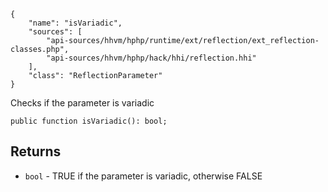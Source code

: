 ``` yamlmeta
{
    "name": "isVariadic",
    "sources": [
        "api-sources/hhvm/hphp/runtime/ext/reflection/ext_reflection-classes.php",
        "api-sources/hhvm/hphp/hack/hhi/reflection.hhi"
    ],
    "class": "ReflectionParameter"
}
```




Checks if the parameter is variadic




``` Hack
public function isVariadic(): bool;
```




## Returns




+ ` bool ` - TRUE if the parameter is variadic, otherwise FALSE
<!-- HHAPIDOC -->
